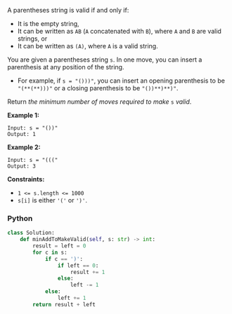 A parentheses string is valid if and only if:

- It is the empty string,
- It can be written as  `AB`  (`A`  concatenated with  `B`), where  `A`  and  `B`  are valid strings, or
- It can be written as  `(A)`, where  `A`  is a valid string.

You are given a parentheses string  `s`. In one move, you can insert a parenthesis at any position of the string.

- For example, if  `s = "()))"`, you can insert an opening parenthesis to be  `"(**(**)))"`  or a closing parenthesis to
  be  `"())**)**)"`.

Return  _the minimum number of moves required to make_ `s` _valid_.

**Example 1:**

```
Input: s = "())"
Output: 1
```

**Example 2:**

```
Input: s = "((("
Output: 3
```

**Constraints:**

- `1 <= s.length <= 1000`
- `s[i]`  is either  `'('`  or  `')'`.

### Python

```python
class Solution:
    def minAddToMakeValid(self, s: str) -> int:
        result = left = 0
        for c in s:
            if c == ')':
                if left == 0:
                    result += 1
                else:
                    left -= 1
            else:
                left += 1
        return result + left
```